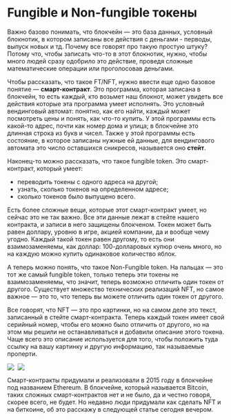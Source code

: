 # Fungible и Non-fungible токены

Важно базово понимать, что блокчейн — это база данных, условный блокнотик, в котором записаны все действия с деньгами - перводы, выпуск новых и тд. Почему все говорят про такую простую штуку? Потому что, чтобы записать что-то в этот блокнотик, нужно, чтобы много людей сразу одобрило это действие, проведя сложные математические операции или проголосовав деньгами.

Чтобы рассказать, что такое FT/NFT, нужно ввести еще одно базовое понятие — **смарт-контракт**. Это программа, которая записана в блокчейн, то есть каждый, кто возьмет наш блокнот, может увидеть все действия которые эта программа умеет исполнять. Это условный вендинговый автомат: понятно, как его найти, каждый может посмотреть цены и понять, как что-то купить. У этой программы есть какой-то адрес, почти как номер дома и улица; в блокчейне это длинная строка из букв и чисел. Также у этой программы есть состояние, в которое записаны нужные ей данные, для вендингового автомата это число оставшихся сникресов, называется оно **стейт**.

Наконец-то можно рассказать, что такое fungible token. Это смарт-контракт, который умеет:

* переводить токены с одного адреса на другой;
* узнать, сколько токенов на определенном адресе;
* сколько токенов было выпущено всего.

Есть более сложные вещи, которые этот смарт-контракт умеет, но сейчас это не так важно. Все эти данные лежат в стейте нашего контракта, и записи в него защищены блокченом. Токен может быть равен доллару, уровню в игре, акцией компании, да и вообще чему угодно. Каждый такой токен равен другому, то есть они взаимозаменяемы, как доллар: 100-долларовых купюр очень много, но на каждую можно купить одинаковое количество яблок.

А теперь можно понять, что такое Non-Fungible token. На пальцах — это тот же самый fungible token, только теперь эти токены не взаимозаменяемы, что значит, теперь возможно отличить один токен от другого. Существует множество технических реализаций NFT, но самое важное — это то, что теперь вы можете отличить один токен от другого.

Все говорят, что NFT — это про картинки, но на самом деле это текст, записанный в стейте смарт-контракта. Теперь каждый токен имеет свой серийный номер, чтобы его можно было отличить от другого, но на этом мы решили не останавливаться и добавили описание этого токена. Чаще всего это описание используется для того, чтобы положить туда ссылку на вашу картинку и другую информацию, так называемые проперти.

<p style=" display: flex; flex-direction: row; gap: 8px; max-width: 50%;">
	<img src="https://github.com/5htAA/articles/assets/61261093/9bc7dfbe-a6dc-40d3-a360-a594a8bae225">
	<img src="https://github.com/5htAA/articles/assets/61261093/bbd55732-50a9-4117-9f0c-989eba75489e">
</p>

Смарт-контракты придумали и реализовали в 2015 году в блокчейне под названием Ethereum. В блокчейне, который называется Bitcoin, таких сложных смарт-контрактов нет и не было, да и честно говоря, скорее всего, не будет. Но недавно люди придумали как сделать NFT и на биткоине, об это расскажу в следующей статье сегодня вечером.